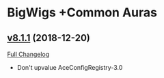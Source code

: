 # BigWigs +Common Auras

## [v8.1.1](https://github.com/BigWigsMods/BigWigs_CommonAuras/tree/v8.1.1) (2018-12-20)
[Full Changelog](https://github.com/BigWigsMods/BigWigs_CommonAuras/compare/v8.1.0...v8.1.1)

- Don't upvalue AceConfigRegistry-3.0  
